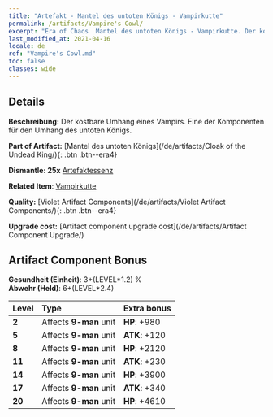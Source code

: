 ```yaml
---
title: "Artefakt - Mantel des untoten Königs - Vampirkutte"
permalink: /artifacts/Vampire's Cowl/
excerpt: "Era of Chaos  Mantel des untoten Königs - Vampirkutte. Der kostbare Umhang eines Vampirs. Eine der Komponenten für den Umhang des untoten Königs."
last_modified_at: 2021-04-16
locale: de
ref: "Vampire's Cowl.md"
toc: false
classes: wide
---
```




## Details

 **Beschreibung:** Der kostbare Umhang eines Vampirs. Eine der Komponenten für den Umhang des untoten Königs.

 **Part of Artifact:** [Mantel des untoten Königs](/de/artifacts/Cloak of the Undead King/){: .btn .btn--era4}

 **Dismantle: 25x** [Artefaktessenz](/de/Items/con_905/)

 **Related Item**: [Vampirkutte](/de/Items/art_130/)

 **Quality:** [Violet Artifact Components](/de/artifacts/Violet Artifact Components/){: .btn .btn--era4}

 **Upgrade cost:** [Artifact component upgrade cost](/de/artifacts/Artifact Component Upgrade/)

## Artifact Component Bonus

  **Gesundheit (Einheit)**: 3+(LEVEL\*1.2) %<br/>**Abwehr (Held)**: 6+(LEVEL\*2.4)

  |  Level  | Type |    Extra bonus  | 
  |:--------|:-----|:----------------| 
  | **2** | Affects **9-man** unit | **HP**: +980 | 
  | **5** | Affects **9-man** unit | **ATK**: +120 | 
  | **8** | Affects **9-man** unit | **HP**: +2120 | 
  | **11** | Affects **9-man** unit | **ATK**: +230 | 
  | **14** | Affects **9-man** unit | **HP**: +3900 | 
  | **17** | Affects **9-man** unit | **ATK**: +340 | 
  | **20** | Affects **9-man** unit | **HP**: +4610 | 
